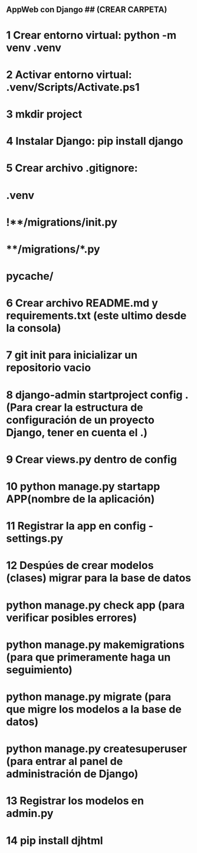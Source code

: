 ## AppWeb con Django ## (CREAR CARPETA)

# 1 Crear entorno virtual: python -m venv .venv

# 2 Activar entorno virtual: .venv/Scripts/Activate.ps1

# 3 mkdir project

# 4 Instalar Django: pip install django

# 5 Crear archivo .gitignore:
# .venv
# !**/migrations/__init__.py
# **/migrations/*.py
# __pycache__/

# 6 Crear archivo README.md y requirements.txt (este ultimo desde la consola)

# 7 git init para inicializar un repositorio vacio

# 8 django-admin startproject config . (Para crear la estructura de configuración de un proyecto Django, tener en cuenta el .) 

# 9 Crear views.py dentro de config

# 10 python manage.py startapp APP(nombre de la aplicación)

# 11 Registrar la app en config - settings.py

# 12 Despúes de crear modelos (clases) migrar para la base de datos
# python manage.py check app (para verificar posibles errores)
# python manage.py makemigrations (para que primeramente haga un seguimiento)
# python manage.py migrate (para que migre los modelos a la base de datos)
# python manage.py createsuperuser (para entrar al panel de administración de Django)

# 13 Registrar los modelos en admin.py

# 14 pip install djhtml